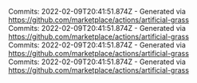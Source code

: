 Commits: 2022-02-09T20:41:51.874Z - Generated via https://github.com/marketplace/actions/artificial-grass
<br>
Commits: 2022-02-09T20:41:51.874Z - Generated via https://github.com/marketplace/actions/artificial-grass
<br>
Commits: 2022-02-09T20:41:51.874Z - Generated via https://github.com/marketplace/actions/artificial-grass
<br>
Commits: 2022-02-09T20:41:51.874Z - Generated via https://github.com/marketplace/actions/artificial-grass
<br>
